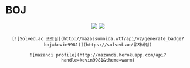# BOJ
<div align="center">
	<img src="https://img.shields.io/badge/Java-007396?style=flat&logo=Java&logoColor=white" />
	<img src="https://img.shields.io/badge/HTML5-E34F26?style=flat&logo=MySql&logoColor=white" />

 	[![Solved.ac 프로필](http://mazassumnida.wtf/api/v2/generate_badge?boj=kevin9981)](https://solved.ac/유저네임)

	![mazandi profile](http://mazandi.herokuapp.com/api?handle=kevin9981&theme=warm)
</div>
